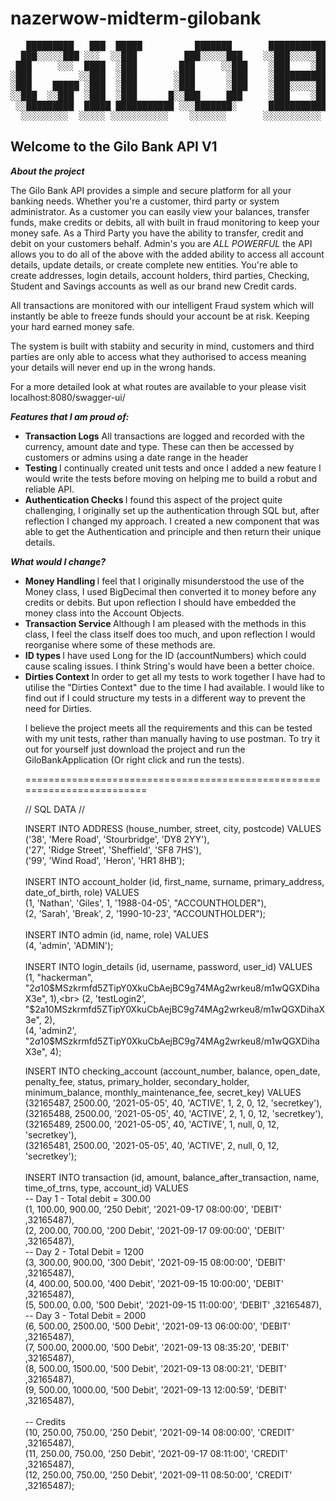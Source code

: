 # nazerwow-midterm-gilobank

<pre>
   █████████   ███  █████          ███████       ███████████    █████████   ██████   █████ █████   ████
  ███░░░░░███ ░░░  ░░███         ███░░░░░███    ░░███░░░░░███  ███░░░░░███ ░░██████ ░░███ ░░███   ███░ 
 ███     ░░░  ████  ░███        ███     ░░███    ░███    ░███ ░███    ░███  ░███░███ ░███  ░███  ███   
░███         ░░███  ░███       ░███      ░███    ░██████████  ░███████████  ░███░░███░███  ░███████    
░███    █████ ░███  ░███       ░███      ░███    ░███░░░░░███ ░███░░░░░███  ░███ ░░██████  ░███░░███   
░░███  ░░███  ░███  ░███      █░░███     ███     ░███    ░███ ░███    ░███  ░███  ░░█████  ░███ ░░███  
 ░░█████████  █████ ███████████ ░░░███████░      ███████████  █████   █████ █████  ░░█████ █████ ░░████
  ░░░░░░░░░  ░░░░░ ░░░░░░░░░░░    ░░░░░░░       ░░░░░░░░░░░  ░░░░░   ░░░░░ ░░░░░    ░░░░░ ░░░░░   ░░░░ </pre>
                                                                                     
<h2> Welcome to the Gilo Bank API V1 </h2>

<strong><em> About the project </em></strong> 

The Gilo Bank API provides a simple and secure platform for all your banking needs. Whether you're a customer, third party or system administrator. 
As a customer you can easily view your balances, transfer funds, make credits or debits, all with built in fraud monitoring to keep your money safe. 
As a Third Party you have the ability to transfer, credit and debit on your customers behalf. 
Admin's you are <em>ALL POWERFUL</em> the API allows you to do all of the above with the added ability to access all account details, update details, 
or create complete new entities. You're able to create addresses, login details, account holders, third parties, Checking, Student and Savings accounts
as well as our brand new Credit cards. 

All transactions are monitored with our intelligent Fraud system which will instantly be able to freeze funds should your account be at risk. Keeping 
your hard earned money safe. 

The system is built with stabiity and security in mind, customers and third parties are only able to access what they authorised to access meaning your 
details will never end up in the wrong hands. 

For a more detailed look at what routes are available to your please visit localhost:8080/swagger-ui/ 


<strong><em> Features that I am proud of: </em> </strong> 

<ul>
  <li> <b>Transaction Logs</b> All transactions are logged and recorded with the currency, amount date and type. These can then be accessed by customers
    or admins using a date range in the header </li>
  <li> <b> Testing </b> I continually created unit tests and once I added a new feature I would write the tests before moving on helping me to build a 
    robut and reliable API. </li>
  <li> <b> Authentication Checks </b> I found this aspect of the project quite challenging, I originally set up the authentication through SQL but, after 
    reflection I changed my approach. I created a new component that was able to get the Authentication and principle and then return their unique details.
  </ul>
  
  <strong><em> What would I change? </em> </strong> 
  <ul>
  <li> <b> Money Handling </b> I feel that I originally misunderstood the use of the Money class, I used BigDecimal then converted it to money before any 
    credits or debits. But upon reflection I should have embedded the money class into the Account Objects. </li>
  <li> <b> Transaction Service </b> Although I am pleased with the methods in this class, I feel the class itself does too much, and upon reflection I would
    reorganise where some of these methods are.</li>
  <li> <b> ID types </b> I have used Long for the ID (accountNumbers) which could cause scaling issues. I think String's would have been a better choice. </li>
  <li> <b> Dirties Context </b> In order to get all my tests to work together I have had to utilise the "Dirties Context" due to the time I had available. 
    I would like to find out if I could structure my tests in a different way to prevent the need for Dirties. </li>
  
  I believe the project meets all the requirements and this can be tested with my unit tests, rather than manually having to use postman. To try it out for 
  yourself just download the project and run the GiloBankApplication (Or right click and run the tests). 
  
  
 ========================================================================

// SQL DATA //

INSERT INTO ADDRESS (house_number, street, city, postcode) VALUES <br>
('38', 'Mere Road', 'Stourbridge', 'DY8 2YY'),<br>
('27', 'Ridge Street', 'Sheffield', 'SF8 7HS'),<br>
('99', 'Wind Road', 'Heron', 'HR1 8HB');<br>
<br>
INSERT INTO account_holder (id, first_name, surname, primary_address, date_of_birth, role) VALUES<br>
(1, 'Nathan', 'Giles', 1, '1988-04-05', "ACCOUNTHOLDER"),<br>
(2, 'Sarah', 'Break', 2, '1990-10-23', "ACCOUNTHOLDER");<br>
<br>
INSERT INTO admin (id, name, role) VALUES<br>
(4, 'admin', 'ADMIN');<br>
<br>
INSERT INTO login_details (id, username, password, user_id) VALUES<br>
(1, "hackerman", "$2a$10$MSzkrmfd5ZTipY0XkuCbAejBC9g74MAg2wrkeu8/m1wQGXDihaX3e", 1),<br>
(2, 'testLogin2', "$2a$10$MSzkrmfd5ZTipY0XkuCbAejBC9g74MAg2wrkeu8/m1wQGXDihaX3e", 2),<br>
(4, 'admin2', "$2a$10$MSzkrmfd5ZTipY0XkuCbAejBC9g74MAg2wrkeu8/m1wQGXDihaX3e", 4);<br>

INSERT INTO checking_account (account_number, balance, open_date, penalty_fee, status, primary_holder, secondary_holder, minimum_balance, monthly_maintenance_fee, secret_key) VALUES <br>
(32165487, 2500.00, '2021-05-05', 40, 'ACTIVE', 1, 2, 0, 12, 'secretkey'),<br>
(32165488, 2500.00, '2021-05-05', 40, 'ACTIVE', 2, 1, 0, 12, 'secretkey'),<br>
(32165489, 2500.00, '2021-05-05', 40, 'ACTIVE', 1, null, 0, 12, 'secretkey'),<br>
(32165481, 2500.00, '2021-05-05', 40, 'ACTIVE', 2, null, 0, 12, 'secretkey');<br>
<br>
INSERT INTO transaction (id, amount, balance_after_transaction, name, time_of_trns, type, account_id) VALUES<br>
-- Day 1 - Total debit = 300.00<br>
(1, 100.00, 900.00, '250 Debit', '2021-09-17 08:00:00', 'DEBIT' ,32165487),<br>
(2, 200.00, 700.00, '200 Debit', '2021-09-17 09:00:00', 'DEBIT' ,32165487),<br>
-- Day 2 - Total Debit = 1200<br>
(3, 300.00, 900.00, '300 Debit', '2021-09-15 08:00:00', 'DEBIT' ,32165487),<br>
(4, 400.00, 500.00, '400 Debit', '2021-09-15 10:00:00', 'DEBIT' ,32165487),<br>
(5, 500.00, 0.00, '500 Debit', '2021-09-15 11:00:00', 'DEBIT' ,32165487),<br>
-- Day 3 - Total Debit = 2000<br>
(6, 500.00, 2500.00, '500 Debit', '2021-09-13 06:00:00', 'DEBIT' ,32165487),<br>
(7, 500.00, 2000.00, '500 Debit', '2021-09-13 08:35:20', 'DEBIT' ,32165487),<br>
(8, 500.00, 1500.00, '500 Debit', '2021-09-13 08:00:21', 'DEBIT' ,32165487),<br>
(9, 500.00, 1000.00, '500 Debit', '2021-09-13 12:00:59', 'DEBIT' ,32165487),<br>
<br>
-- Credits <br>
(10, 250.00, 750.00, '250 Debit', '2021-09-14 08:00:00', 'CREDIT' ,32165487),<br>
(11, 250.00, 750.00, '250 Debit', '2021-09-17 08:11:00', 'CREDIT' ,32165487),<br>
(12, 250.00, 750.00, '250 Debit', '2021-09-11 08:50:00', 'CREDIT' ,32165487);<br>


